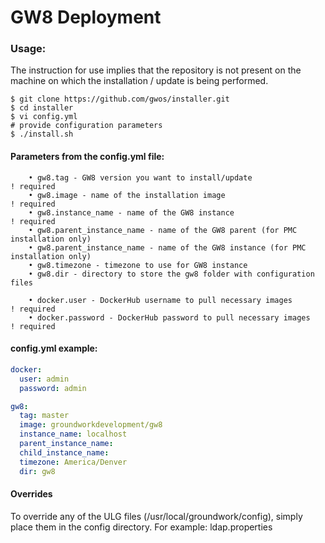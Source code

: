 # GW8 Deployment

### Usage:

The instruction for use implies that the repository is not present on the machine on which the installation / update is
being performed.

```shell
$ git clone https://github.com/gwos/installer.git
$ cd installer
$ vi config.yml
# provide configuration parameters
$ ./install.sh
```

#### Parameters from the config.yml file:

```
    • gw8.tag - GW8 version you want to install/update                                  ! required
    • gw8.image - name of the installation image                                        ! required
    • gw8.instance_name - name of the GW8 instance                                      ! required
    • gw8.parent_instance_name - name of the GW8 parent (for PMC installation only)
    • gw8.parent_instance_name - name of the GW8 instance (for PMC installation only)
    • gw8.timezone - timezone to use for GW8 instance
    • gw8.dir - directory to store the gw8 folder with configuration files
    
    • docker.user - DockerHub username to pull necessary images                         ! required
    • docker.password - DockerHub password to pull necessary images                     ! required
```

#### config.yml example:

```yaml
docker:
  user: admin
  password: admin

gw8:
  tag: master
  image: groundworkdevelopment/gw8
  instance_name: localhost
  parent_instance_name:
  child_instance_name:
  timezone: America/Denver
  dir: gw8
```

#### Overrides

To override any of the ULG files (/usr/local/groundwork/config), simply place them in the config directory. For example:
ldap.properties
